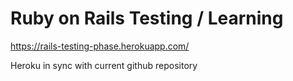 



# Ruby on Rails Testing / Learning

https://rails-testing-phase.herokuapp.com/

Heroku in sync with current github repository

